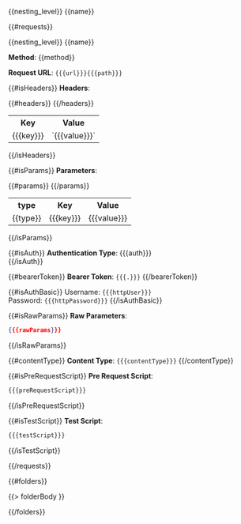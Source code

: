 {{nesting_level}} {{name}}

{{#requests}}

{{nesting_level}} {{name}} 

**Method**: {{method}}

**Request URL**: `{{{url}}}{{{path}}}`

{{#isHeaders}}
**Headers**:

<table>
<tr>
<th>Key</th>
<th>Value</th>
</tr>
{{#headers}}
<tr>
<td>{{{key}}}</td>
<td>`{{{value}}}`</td>
</tr>
{{/headers}}
</table>
{{/isHeaders}}

{{#isParams}}
**Parameters**:

<table>
<tr>
<th>type</th>
<th>Key</th>
<th>Value</th>
</tr>
{{#params}}
<tr>
<td>{{type}}</td>
<td>{{{key}}}</td>
<td>{{{value}}}</td>
</tr>
{{/params}}
</table>
{{/isParams}}

{{#isAuth}}
**Authentication Type**: {{{auth}}}  
{{/isAuth}}

{{#bearerToken}}
**Bearer Token**: `{{{.}}}`
{{/bearerToken}}

{{#isAuthBasic}}
Username: `{{{httpUser}}}`  
Password: `{{{httpPassword}}}`
{{/isAuthBasic}}

{{#isRawParams}}
**Raw Parameters**:

```json
{{{rawParams}}}
```

{{/isRawParams}}

{{#contentType}}
**Content Type**: `{{{contentType}}}`
{{/contentType}}

{{#isPreRequestScript}}
**Pre Request Script**:

```js
{{{preRequestScript}}}
```

{{/isPreRequestScript}}

{{#isTestScript}}
**Test Script**:

```js
{{{testScript}}}
```

{{/isTestScript}}

{{/requests}}

{{#folders}}

{{> folderBody }}

{{/folders}}